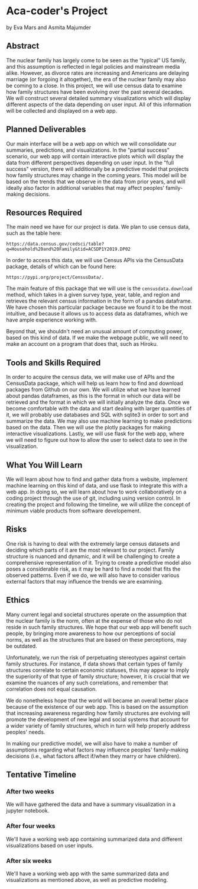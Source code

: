 # Aca-coder's Project

by Eva Mars and Asmita Majumder

## Abstract

The nuclear family has largely come to be seen as the “typical” US family, and this assumption is reflected in legal policies and mainstream media alike. However, as divorce rates are increasing and Americans are delaying marriage (or forgoing it altogether), the era of the nuclear family may also be coming to a close. In this project, we will use census data to examine how family structures have been evolving over the past several decades. We will construct several detailed summary visualizations which will display different aspects of the data depending on user input. All of this information will be collected and displayed on a web app. 

## Planned Deliverables

Our main interface will be a web app on which we will consolidate our summaries, predictions, and visualizations. In the "partial success" scenario, our web app will contain interactive plots which will display the data from different perspectives depending on user input. In the "full success" version, there will additionally be a predictive model that projects how family structures may change in the coming years. This model will be based on the trends that we observe in the data from prior years, and will ideally also factor in additional variables that may affect peoples' family-making decisions. 

## Resources Required

The main need we have for our project is data. We plan to use census data, such as the table here: 
```
https://data.census.gov/cedsci/table?q=Household%20and%20Family&tid=ACSDP1Y2019.DP02
```

In order to access this data, we will use Census APIs via the CensusData package, details of which can be found here: 
```
https://pypi.org/project/CensusData/. 
```
The main feature of this package that we will use is the `censusdata.download` method, which takes in a given survey type, year, table, and region and retrieves the relevant census information in the form of a pandas dataframe. We have chosen this particular package because we found it to be the most intuitive, and because it allows us to access data as dataframes, which we have ample experience working with. 

Beyond that, we shouldn't need an unusual amount of computing power, based on this kind of data. If we make the webpage public, we will need to make an account on a program that does that, such as Hiroku.

## Tools and Skills Required

In order to acquire the census data, we will make use of APIs and the CensusData package, which will help us learn how to find and download packages from Github on our own. We will utilize what we have learned about pandas dataframes, as this is the format in which our data will be retrieved and the format in which we will initially analyze the data. Once we become comfortable with the data and start dealing with larger quantities of it, we will probably use databases and SQL with sqlite3 in order to sort and summarize the data. We may also use machine learning to make predictions based on the data. Then we will use the plotly packages for making interactive visualizations. Lastly, we will use flask for the web app, where we will need to figure out how to allow the user to select data to see in the visualization.

## What You Will Learn

We will learn about how to find and gather data from a website, implement machine learning on this kind of data, and use flask to integrate this with a web app. In doing so, we will learn about how to work collaboratively on a coding project through the use of git, including using version control. In creating the project and following the timeline, we will utilize the concept of minimum viable products from software developement.

## Risks

One risk is having to deal with the extremely large census datasets and deciding which parts of it are the most relevant to our project. Family structure is nuanced and dynamic, and it will be challenging to create a comprehensive representation of it. Trying to create a predictive model also poses a considerable risk, as it may be hard to find a model that fits the observed patterns. Even if we do, we will also have to consider various external factors that may influence the trends we are examining. 

## Ethics

Many current legal and societal structures operate on the assumption that the nuclear family is the norm, often at the expense of those who do not reside in such family structures. We hope that our web app will benefit such people, by bringing more awareness to how our perceptions of social norms, as well as the structures that are based on these perceptions, may be outdated. 

Unfortunately, we run the risk of perpetuating stereotypes against certain family structures. For instance, if data shows that certain types of family structures correlate to certain economic statuses, this may appear to imply the superiority of that type of family structure; however, it is crucial that we examine the nuances of any such correlations, and remember that correlation does not equal causation. 

We do nonetheless hope that the world will became an overall better place because of the existence of our web app. This is based on the assumption that increasing awareness regarding how family structures are evolving will promote the development of new legal and social systems that account for a wider variety of family structures, which in turn will help properly address peoples' needs.   

In making our predictive model, we will also have to make a number of assumptions regarding what factors may influence peoples' family-making decisions (i.e., what factors affect if/when they marry or have children). 

## Tentative Timeline

### After two weeks

We will have gathered the data and have a summary visualization in a jupyter notebook.

### After four weeks

We'll have a working web app containing summarized data and different visualizations based on user inputs.

### After six weeks

We'll have a working web app with the same summarized data and visualizations as mentioned above, as well as predictive modeling. 



